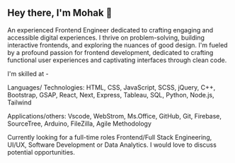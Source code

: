 ## Hey there, I'm Mohak 👋
An experienced Frontend Engineer dedicated to crafting engaging and accessible digital experiences. I thrive on problem-solving, building interactive frontends, and exploring the nuances of good design.
I'm fueled by a profound passion for frontend development, dedicated to crafting functional user experiences and captivating interfaces through clean code. 


I'm skilled at -

Languages/ Technologies: HTML, CSS, JavaScript, SCSS, jQuery, C++, Bootstrap, GSAP, React, Next, Express, Tableau, SQL, Python, Node.js, Tailwind

Applications/others: Vscode, WebStrom, Ms.Office, GitHub, Git, Firebase, SourceTree, Arduino, FileZilla, Agile Methodology


Currently looking for a full-time roles Frontend/Full Stack Engineering, UI/UX, Software Development or Data Analytics. I would love to discuss potential opportunities.


<!--
**MohakWaghchaure/MohakWaghchaure** is a ✨ _special_ ✨ repository because its `README.md` (this file) appears on your GitHub profile.

Here are some ideas to get you started:

- 🔭 I’m currently working on ...
- 🌱 I’m currently learning ...
- 👯 I’m looking to collaborate on ...
- 🤔 I’m looking for help with ...
- 💬 Ask me about ...
- 📫 How to reach me: ...
- 😄 Pronouns: ...
- ⚡ Fun fact: ...
-->
